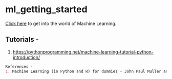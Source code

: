 # ml_getting_started

[Click here](/SUMMARY.md) to get into the world of Machine Learning.

## Tutorials - 
1. https://pythonprogramming.net/machine-learning-tutorial-python-introduction/

```markdown
References -
1. Machine Learning (in Python and R) for dummies - John Paul Muller and Luca Massaron
```

